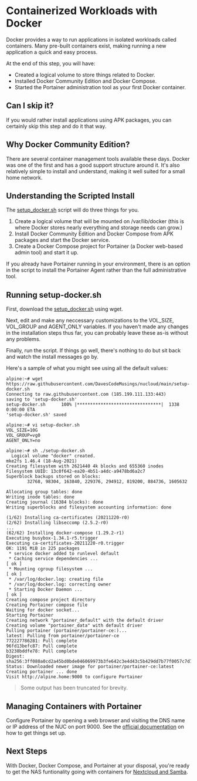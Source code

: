 # Containerized Workloads with Docker
Docker provides a way to run applications in isolated workloads called containers. Many pre-built containers exist, making running a new application a quick and easy process.

At the end of this step, you will have:
* Created a logical volume to store things related to Docker.
* Installed Docker Community Edition and Docker Compose.
* Started the Portainer administration tool as your first Docker container.

## Can I skip it?
If you would rather install applications using APK packages, you can certainly skip this step and do it that way.

## Why Docker Community Edition?
There are several container management tools available these days. Docker was one of the first and has a good support structure around it. It's also relatively simple to install and understand, making it well suited for a small home network.

## Understanding the Scripted Install
The [setup_docker.sh](https://raw.githubusercontent.com/DavesCodeMusings/nucloud/main/setup-docker.sh) script will do three things for you.

1. Create a logical volume that will be mounted on /var/lib/docker (this is where Docker stores nearly everything and storage needs can grow.)
2. Install Docker Community Edition and Docker Compose from APK packages and start the Docker service.
3. Create a Docker Compose project for Portainer (a Docker web-based admin tool) and start it up.

If you already have Portainer running in your environment, there is an option in the script to install the Portainer Agent rather than the full administrative tool.

## Running setup-docker.sh
First, download the [setup_docker.sh](https://raw.githubusercontent.com/DavesCodeMusings/nucloud/main/setup-docker.sh) using wget.

Next, edit and make any neccessary customizations to the VOL_SIZE, VOL_GROUP and AGENT_ONLY variables. If you haven't made any changes in the installation steps thus far, you can probably leave these as-is without any problems.

Finally, run the script.
If things go well, there's nothing to do but sit back and watch the install messages go by.

Here's a sample of what you might see using all the default values:

```
alpine:~# wget https://raw.githubusercontent.com/DavesCodeMusings/nucloud/main/setup-docker.sh
Connecting to raw.githubusercontent.com (185.199.111.133:443)
saving to 'setup-docker.sh'
setup-docker.sh      100% |********************************|  1338  0:00:00 ETA
'setup-docker.sh' saved

alpine:~# vi setup-docker.sh
VOL_SIZE=10G
VOL_GROUP=vg0
AGENT_ONLY=no

alpine:~# sh ./setup-docker.sh
  Logical volume "docker" created.
mke2fs 1.46.4 (18-Aug-2021)
Creating filesystem with 2621440 4k blocks and 655360 inodes
Filesystem UUID: 13c0f642-ea20-4b51-a4dc-a9478bd6a2c7
Superblock backups stored on blocks:
        32768, 98304, 163840, 229376, 294912, 819200, 884736, 1605632

Allocating group tables: done
Writing inode tables: done
Creating journal (16384 blocks): done
Writing superblocks and filesystem accounting information: done

(1/62) Installing ca-certificates (20211220-r0)
(2/62) Installing libseccomp (2.5.2-r0)
...
(62/62) Installing docker-compose (1.29.2-r1)
Executing busybox-1.34.1-r5.trigger
Executing ca-certificates-20211220-r0.trigger
OK: 1191 MiB in 225 packages
 * service docker added to runlevel default
 * Caching service dependencies ...                                   [ ok ]
 * Mounting cgroup filesystem ...                                     [ ok ]
 * /var/log/docker.log: creating file
 * /var/log/docker.log: correcting owner
 * Starting Docker Daemon ...                                         [ ok ]
Creating compose project directory
Creating Portainer compose file
Waiting for docker socket...
Starting Portainer
Creating network "portainer_default" with the default driver
Creating volume "portainer_data" with default driver
Pulling portainer (portainer/portainer-ce:)...
latest: Pulling from portainer/portainer-ce
772227786281: Pull complete
96fd13befc87: Pull complete
b3238bddfe78: Pull complete
Digest: sha256:3ff080a0cd2a45bd0bde046069973b3fe642c3e4d43c5b429dd7b77f0057c7d7
Status: Downloaded newer image for portainer/portainer-ce:latest
Creating portainer ... done
Visit http://alpine.home:9000 to configure Portainer
```

> Some output has been truncated for brevity.

## Managing Containers with Portainer
Configure Portainer by opening a web browser and visiting the DNS name or IP address of the NUC on port 9000. See the [official documentation](https://docs.portainer.io/) on how to get things set up.

## Next Steps
With Docker, Docker Compose, and Portainer at your disposal, you're ready to get the NAS funtionality going with containers for [Nextcloud and Samba](04_FileSharing.md).

